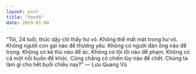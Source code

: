 ```yaml
---
layout: post
title: "Youth"
date: 2019-01-08
---
```


“Tôi, 24 tuổi, thức dậy chỉ thấy hư vô.
Không thể mất mát trong hư vô.
Không người con gái nào để thương yêu.
Không có người đàn ông nào để trọng.
Không có kẻ thù nào để ác.
Không có tội lỗi nào để phạm.
Không có cả một nỗi buồn để khóc.
Cũng chẳng có chiến lũy nào để chết.
Chúng ta làm gì cho hết buổi chiều nay?”
― Lưu Quang Vũ 
